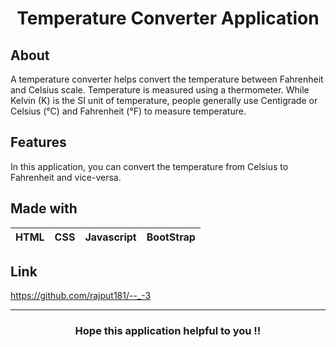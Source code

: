 <h1 align="center">Temperature Converter Application</h1>

## About
A temperature converter helps convert the temperature between Fahrenheit and Celsius scale. Temperature is measured using a thermometer. While Kelvin (K) is the SI unit of temperature, people generally use Centigrade or Celsius (°C) and Fahrenheit (°F) to measure temperature.

## Features
In this application, you can convert the temperature from Celsius to Fahrenheit and vice-versa.

## Made with
|HTML|CSS|Javascript|BootStrap|
|---|---|---|---|

## Link
https://github.com/rajput181/--_-3

---
<h3 align="center">Hope this application helpful to you !!</h3>
